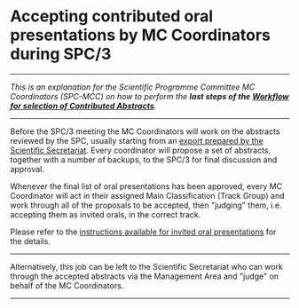 # Accepting contributed oral presentations by MC Coordinators during SPC/3

---

*This is an explanation for the Scientific Programme Committee MC Coordinators (SPC-MCC) on how to perform the **last steps of the [Workflow for selection of Contributed Abstracts](intro.md#normal-ipac-workflow)**.*

---

Before the SPC/3 meeting the MC Coordinators will work on the abstracts reviewed by the SPC, usually starting from an [export prepared by the Scientific Secretariat](../InvitedOrals/SStipsandtricks.md#1-get-a-spreadsheet-summary-of-reviews). Every coordinator will propose a set of abstracts, together with a number of backups, to the SPC/3 for final discussion and approval. 

Whenever the final list of oral presentations has been approved, every MC Coordinator will act in their assigned Main Classification (Track Group) and work through all of the proposals to be accepted, then "judging" them, i.e. accepting them as invited orals, in the correct track. 

Please refer to the [instructions available for invited oral presentations](../InvitedOrals/MCCaccept.md) for the details.

---

Alternatively, this job can be left to the Scientific Secretariat who can work through the accepted abstracts via the Management Area and "judge" on behalf of the MC Coordinators.

---
